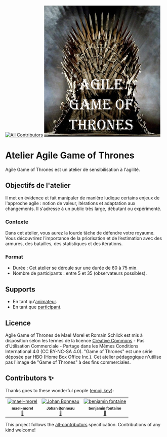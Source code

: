 
[![All Contributors](https://img.shields.io/badge/all_contributors-3-orange.svg?style=flat-square)](#contributors)
![Agile Game of Thrones picture](fichiers_depot/agile_got.png)

# Atelier Agile Game of Thrones

Agile Game of Thrones est un atelier de sensibilisation à l'agilité.

## Objectifs de l'atelier

Il met en évidence et fait manipuler de manière ludique certains enjeux de l'approche agile :
notion de valeur, itérations et adaptation aux changements.
Il s'adresse à un public très large, débutant ou expérimenté.

### Contexte

Dans cet atelier, vous aurez la lourde tâche de défendre votre royaume.
Vous découvrirez l’importance de la priorisation et de l’estimation avec des armures, des batailles, des statistiques et des itérations.

### Format

- Durée : Cet atelier se déroule sur une durée de 60 à 75 min.
- Nombre de participants : entre 5 et 35 (observateurs possibles).

## Supports

- En tant qu'[animateur](support_animateur).
- En tant que [participant](support_participant).

## Licence

Agile Game of Thrones de Mael Morel et Romain Schlick est mis à disposition selon les termes de la licence [Creative Commons](https://creativecommons.org/licenses/by-nc-sa/4.0/) - Pas d’Utilisation Commerciale - Partage dans les Mêmes Conditions International 4.0 (CC BY-NC-SA 4.0). "Game of Thrones" est une série déposée par HBO (Home Box Office Inc.). Cet atelier pédagogique n'utilise pas l'image de "Game of Thrones" à des fins commerciales.

## Contributors ✨

Thanks goes to these wonderful people ([emoji key](https://allcontributors.org/docs/en/emoji-key)):

<!-- ALL-CONTRIBUTORS-LIST:START - Do not remove or modify this section -->
<!-- prettier-ignore -->
<table>
  <tr>
    <td align="center"><a href="https://github.com/mael-morel"><img src="https://avatars3.githubusercontent.com/u/6735474?v=4" width="100px;" alt="mael-morel"/><br /><sub><b>mael-morel</b></sub></a><br /><a href="https://github.com/Zenigata/agilegameofthrones/commits?author=mael-morel" title="Documentation">📖</a></td>
    <td align="center"><a href="https://github.com/Zenigata"><img src="https://avatars1.githubusercontent.com/u/1022393?v=4" width="100px;" alt="Johan Bonneau"/><br /><sub><b>Johan Bonneau</b></sub></a><br /><a href="https://github.com/Zenigata/agilegameofthrones/commits?author=Zenigata" title="Documentation">📖</a></td>
    <td align="center"><a href="https://github.com/benjaminfontaine"><img src="https://avatars0.githubusercontent.com/u/14223016?v=4" width="100px;" alt="benjamin fontaine"/><br /><sub><b>benjamin fontaine</b></sub></a><br /><a href="https://github.com/Zenigata/agilegameofthrones/commits?author=benjaminfontaine" title="Documentation">📖</a></td>
  </tr>
</table>

<!-- ALL-CONTRIBUTORS-LIST:END -->

This project follows the [all-contributors](https://github.com/all-contributors/all-contributors) specification. Contributions of any kind welcome!